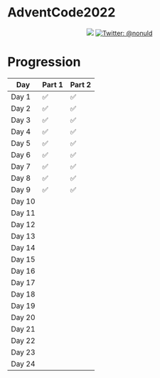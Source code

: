 # AdventCode2022

<p align="center">
    <img src="https://img.shields.io/badge/python-3.9-blue.svg" />
    <a href="https://twitter.com/nonuld">
        <img src="https://img.shields.io/badge/Contact-@nonuld-lightgrey.svg?style=flat" alt="Twitter: @nonuld" />
    </a>
</p>

# Progression

| Day    | Part 1  | Part 2  |
|--------|---------|---------|
| Day 1  |    ✅     |    ✅     |
| Day 2  |    ✅     |    ✅     |
| Day 3  |    ✅     |    ✅     |
| Day 4  |    ✅     |    ✅     |
| Day 5  |    ✅     |    ✅     |
| Day 6  |    ✅     |    ✅     |
| Day 7  |    ✅     |    ✅     |
| Day 8  |    ✅     |    ✅     |
| Day 9  |    ✅     |    ✅     |
| Day 10 |         |         |
| Day 11 |         |         |
| Day 12 |         |         |
| Day 13 |         |         |
| Day 14 |         |         |
| Day 15 |         |         |
| Day 16 |         |         |
| Day 17 |         |         |
| Day 18 |         |         |
| Day 19 |         |         |
| Day 20 |         |         |
| Day 21 |         |         |
| Day 22 |         |         |
| Day 23 |         |         |
| Day 24 |         |         |

